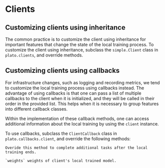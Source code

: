 # Clients

## Customizing clients using inheritance

The common practice is to customize the client using inheritance for important features that change the state of the local training process. To customize the client using inheritance, subclass the `simple.Client` class in `plato.clients`, and override methods.


## Customizing clients using callbacks

For infrastructure changes, such as logging and recording metrics, we tend to customize the local training process using callbacks instead. The advantage of using callbacks is that one can pass a list of multiple callbacks to the client when it is initialized, and they will be called in their order in the provided list. This helps when it is necessary to group features into different callback classes.

Within the implementation of these callback methods, one can access additional information about the local training by using the `client` instance. 

To use callbacks, subclass the `ClientCallback` class in `plato.callbacks.client`, and override the following methods:

````{admonition} **on_client_train_end(self, client, weights)**
Overide this method to complete additional tasks after the local training ends.

`weights` weights of client's local trained model.
````
